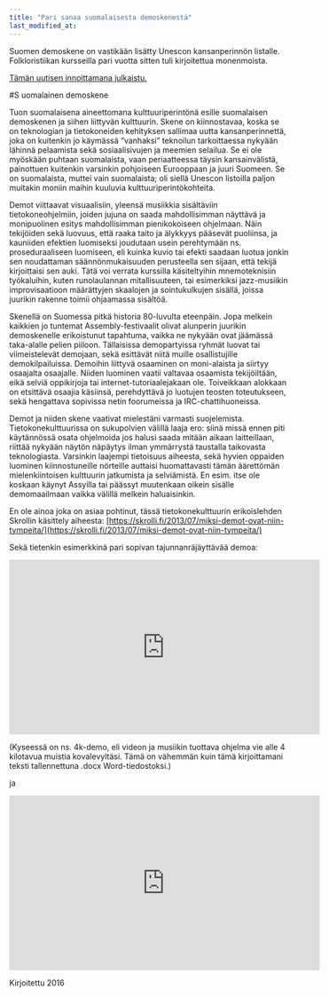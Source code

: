 ```yaml
---
title: "Pari sanaa suomalaisesta demoskenestä"
last_modified_at:
---  
```


Suomen demoskene on vastikään lisätty Unescon kansanperinnön listalle. Folkloristiikan kursseilla pari vuotta sitten tuli kirjoitettua monenmoista.



[Tämän uutisen innoittamana julkaistu.](https://www.museovirasto.fi/fi/ajankohtaista/demoskene-sahansoitto-ja-romanien-hevostaidot-elavan-perinnon-kansalliseen-luetteloon-12-uutta-kohdetta?fbclid=IwAR3FF7wpAWzU7Fk9F46KY2QIt6BrqWO5ydLl2YTVwnpsypsQr5waf4CZcHs)
 


#S uomalainen demoskene

Tuon suomalaisena aineettomana kulttuuriperintönä esille suomalaisen demoskenen ja siihen liittyvän kulttuurin. Skene on kiinnostavaa, koska se on teknologian ja tietokoneiden kehityksen sallimaa uutta kansanperinnettä, joka on kuitenkin jo käymässä “vanhaksi” teknoilun tarkoittaessa nykyään lähinnä pelaamista sekä sosiaalisivujen ja meemien selailua. Se ei ole myöskään puhtaan suomalaista, vaan periaatteessa täysin kansainvälistä, painottuen kuitenkin varsinkin pohjoiseen Eurooppaan ja juuri Suomeen. Se on suomalaista, muttei vain suomalaista; oli siellä Unescon listoilla paljon muitakin moniin maihin kuuluvia kulttuuriperintökohteita.

Demot viittaavat visuaalisiin, yleensä musiikkia sisältäviin tietokoneohjelmiin, joiden jujuna on saada mahdollisimman näyttävä ja monipuolinen esitys mahdollisimman pienikokoiseen ohjelmaan. Näin tekijöiden sekä luovuus, että raaka taito ja älykkyys pääsevät puoliinsa, ja kauniiden efektien luomiseksi joudutaan usein perehtymään ns. proseduraaliseen luomiseen, eli kuinka kuvio tai efekti saadaan luotua jonkin sen noudattaman säännönmukaisuuden perusteella sen sijaan, että tekijä kirjoittaisi sen auki. Tätä voi verrata kurssilla käsiteltyihin mnemoteknisiin työkaluihin, kuten runolaulannan mitallisuuteen, tai esimerkiksi jazz-musiikin improvisaatioon määrättyjen skaalojen ja sointukulkujen sisällä, joissa juurikin rakenne toimii ohjaamassa sisältöä.

Skenellä on Suomessa pitkä historia 80-luvulta eteenpäin. Jopa melkein kaikkien jo tuntemat Assembly-festivaalit olivat alunperin juurikin demoskenelle erikoistunut tapahtuma, vaikka ne nykyään ovat jäämässä taka-alalle pelien piiloon. Tällaisissa demopartyissa ryhmät luovat tai viimeistelevät demojaan, sekä esittävät niitä muille osallistujille demokilpailuissa. Demoihin liittyvä osaaminen on moni-alaista ja siirtyy osaajalta osaajalle. Niiden luominen vaatii valtavaa osaamista tekijöiltään, eikä selviä oppikirjoja tai internet-tutoriaalejakaan ole. Toiveikkaan alokkaan on etsittävä osaajia käsiinsä, perehdyttävä jo luotujen teosten toteutukseen, sekä hengattava sopivissa netin foorumeissa ja IRC-chattihuoneissa.

Demot ja niiden skene vaativat mielestäni varmasti suojelemista. Tietokonekulttuurissa on sukupolvien välillä laaja ero: siinä missä ennen piti käytännössä osata ohjelmoida jos halusi saada mitään aikaan laitteillaan, riittää nykyään näytön näpäytys ilman ymmärrystä taustalla taikovasta teknologiasta. Varsinkin laajempi tietoisuus aiheesta, sekä hyvien oppaiden luominen kiinnostuneille nörteille auttaisi huomattavasti tämän äärettömän mielenkiintoisen kulttuurin jatkumista ja selviämistä. En esim. itse ole koskaan käynyt Assyilla tai päässyt muutenkaan oikein sisälle demomaailmaan vaikka välillä melkein haluaisinkin.

En ole ainoa joka on asiaa pohtinut, tässä tietokonekulttuurin erikoislehden Skrollin käsittely aiheesta: [https://skrolli.fi/2013/07/miksi-demot-ovat-niin-tympeita/](https://skrolli.fi/2013/07/miksi-demot-ovat-niin-tympeita/)

Sekä tietenkin esimerkkinä pari sopivan tajunnanräjäyttävää demoa:

<iframe width="560" height="315" src="https://www.youtube.com/embed/jB0vBmiTr6o" frameborder="0" allow="accelerometer; autoplay; encrypted-media; gyroscope; picture-in-picture" allowfullscreen></iframe>

(Kyseessä on ns. 4k-demo, eli videon ja musiikin tuottava ohjelma vie alle 4 kilotavua muistia kovalevyltäsi. Tämä on vähemmän kuin tämä kirjoittamani teksti tallennettuna .docx Word-tiedostoksi.)

ja

<iframe width="560" height="315" src="https://www.youtube.com/embed/dtbpFNJJMBs" frameborder="0" allow="accelerometer; autoplay; encrypted-media; gyroscope; picture-in-picture" allowfullscreen></iframe>


Kirjoitettu 2016